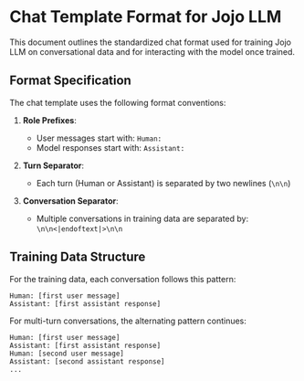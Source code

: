 # Chat Template Format for Jojo LLM

This document outlines the standardized chat format used for training Jojo LLM on conversational data and for interacting with the model once trained.

## Format Specification

The chat template uses the following format conventions:

1. **Role Prefixes**:
   - User messages start with: `Human: `
   - Model responses start with: `Assistant: `

2. **Turn Separator**:
   - Each turn (Human or Assistant) is separated by two newlines (`\n\n`)

3. **Conversation Separator**:
   - Multiple conversations in training data are separated by: `\n\n<|endoftext|>\n\n`

## Training Data Structure

For the training data, each conversation follows this pattern:

```
Human: [first user message]
Assistant: [first assistant response]
```

For multi-turn conversations, the alternating pattern continues:

```
Human: [first user message]
Assistant: [first assistant response]
Human: [second user message]
Assistant: [second assistant response]
...
```
